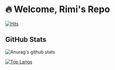 # :fire: Welcome, Rimi's Repo
[![Hits](https://hits.seeyoufarm.com/api/count/incr/badge.svg?url=https%3A%2F%2Fgithub.com%2Frimi-dev&count_bg=%23004680&title_bg=%23555555&icon=github.svg&icon_color=%23E7E7E7&title=hits&edge_flat=false)](https://hits.seeyoufarm.com)

## GitHub Stats
![Anurag's github stats](https://github-readme-stats.vercel.app/api?username=rimi-dev&show_icons=true&theme=onedark)

[![Top Langs](https://github-readme-stats.vercel.app/api/top-langs/?username=rimi-dev&hide=javascript,html,css&layout=compact&theme=onedark)](https://github.com/anuraghazra/github-readme-stats)
